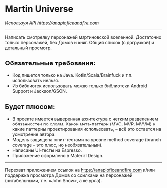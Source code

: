 # Martin Universe

*Используя API https://anapioficeandfire.com*

-----
Написать смотрелку персонажей мартиновской вселенной. Достаточно только персонажей, без Домов и книг. Общий список (с догрузкой) и 
детальный просмотр.


## Обязательные требования:
- Код пишется только на Java. Kotlin/Scala/Brainfuck и т.п. использовать нельзя.
- Из библиотек использовать можно только библиотеки Android Support и Jackson/GSON.


## Будет плюсом:

- В проекте имеется выверенная архитектура с четким разделением  обязанностеи по слоям. Какои мета-­паттерн (MVC, MVP, MVVM) и 
какие паттерны проектирования использовать, – всё это остается на усмотрение автора.
- Модель защищена юнит-­тестами на уровне method coverage (branch coverage – это плюс, но необязательныи).
- Написаны UI-тесты на Espresso.
- Приложение оформлено в Material Design. 

----
Перехват приложением ссылок на    https://anapioficeandfire.com и/или поддержка просмотра Домов со ссылками на персонажей 
  (читабельными, т.е. «John Snow», а не урла).
